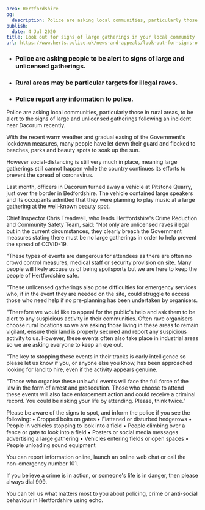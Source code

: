 ```yaml
area: Hertfordshire
og:
  description: Police are asking local communities, particularly those in rural areas, to be alert to the signs of large and unlicensed gatherings following an incident near Dacorum recently.
publish:
  date: 4 Jul 2020
title: Look out for signs of large gatherings in your local community
url: https://www.herts.police.uk/news-and-appeals/look-out-for-signs-of-large-gatherings-in-your-community-0302
```

* ### Police are asking people to be alert to signs of large and unlicensed gatherings.

 * ### Rural areas may be particular targets for illegal raves.

 * ### Police report any information to police.

Police are asking local communities, particularly those in rural areas, to be alert to the signs of large and unlicensed gatherings following an incident near Dacorum recently.

With the recent warm weather and gradual easing of the Government's lockdown measures, many people have let down their guard and flocked to beaches, parks and beauty spots to soak up the sun.

However social-distancing is still very much in place, meaning large gatherings still cannot happen while the country continues its efforts to prevent the spread of coronavirus.

Last month, officers in Dacorum turned away a vehicle at Pitstone Quarry, just over the border in Bedfordshire. The vehicle contained large speakers and its occupants admitted that they were planning to play music at a large gathering at the well-known beauty spot.

Chief Inspector Chris Treadwell, who leads Hertfordshire's Crime Reduction and Community Safety Team, said: "Not only are unlicensed raves illegal but in the current circumstances, they clearly breach the Government measures stating there must be no large gatherings in order to help prevent the spread of COVID-19.

"These types of events are dangerous for attendees as there are often no crowd control measures, medical staff or security provision on site. Many people will likely accuse us of being spoilsports but we are here to keep the people of Hertfordshire safe.

"These unlicensed gatherings also pose difficulties for emergency services who, if in the event they are needed on the site, could struggle to access those who need help if no pre-planning has been undertaken by organisers.

 "Therefore we would like to appeal for the public's help and ask them to be alert to any suspicious activity in their communities. Often rave organisers choose rural locations so we are asking those living in these areas to remain vigilant, ensure their land is properly secured and report any suspicious activity to us. However, these events often also take place in industrial areas so we are asking everyone to keep an eye out.

"The key to stopping these events in their tracks is early intelligence so please let us know if you, or anyone else you know, has been approached looking for land to hire, even if the activity appears genuine.

"Those who organise these unlawful events will face the full force of the law in the form of arrest and prosecution. Those who choose to attend these events will also face enforcement action and could receive a criminal record. You could be risking your life by attending. Please, think twice."

Please be aware of the signs to spot, and inform the police if you see the following:
• Cropped bolts on gates
• Flattened or disturbed hedgerows
• People in vehicles stopping to look into a field
• People climbing over a fence or gate to look into a field
• Posters or social media messages advertising a large gathering
• Vehicles entering fields or open spaces
• People unloading sound equipment

You can report information online, launch an online web chat or call the non-emergency number 101.

If you believe a crime is in action, or someone's life is in danger, then please always dial 999.

You can tell us what matters most to you about policing, crime or anti-social behaviour in Hertfordshire using echo.
